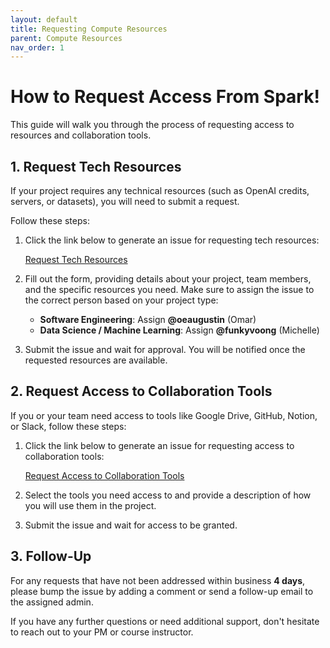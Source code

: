 ```yaml
---
layout: default
title: Requesting Compute Resources
parent: Compute Resources
nav_order: 1
---
```


# How to Request Access From Spark!

This guide will walk you through the process of requesting access to resources and collaboration tools.

## 1. Request Tech Resources

If your project requires any technical resources (such as OpenAI credits, servers, or datasets), you will need to submit a request.

Follow these steps:

1. Click the link below to generate an issue for requesting tech resources:
   
   [Request Tech Resources](https://github.com/BU-Spark/bu-spark/issues/new?assignees=&labels=tech+resource+request&projects=&template=request-tech-resources.yml&title=Request+for+Spark%21+Tech+Resources+for+%5Byour+project+name%5D)

2. Fill out the form, providing details about your project, team members, and the specific resources you need. Make sure to assign the issue to the correct person based on your project type:
   - **Software Engineering**: Assign **@oeaugustin** (Omar)
   - **Data Science / Machine Learning**: Assign **@funkyvoong** (Michelle)

3. Submit the issue and wait for approval. You will be notified once the requested resources are available.

## 2. Request Access to Collaboration Tools

If you or your team need access to tools like Google Drive, GitHub, Notion, or Slack, follow these steps:

1. Click the link below to generate an issue for requesting access to collaboration tools:
   
   [Request Access to Collaboration Tools](https://github.com/BU-Spark/bu-spark/issues/new?assignees=oeaugustin&labels=access+request&projects=&template=access-request.yml&title=Request+for+Access+to+Collaboration+Tools+for+%5Byour+project+name%5D)

2. Select the tools you need access to and provide a description of how you will use them in the project.

3. Submit the issue and wait for access to be granted.

## 3. Follow-Up

For any requests that have not been addressed within business **4 days**, please bump the issue by adding a comment or send a follow-up email to the assigned admin.

If you have any further questions or need additional support, don't hesitate to reach out to your PM or course instructor.

